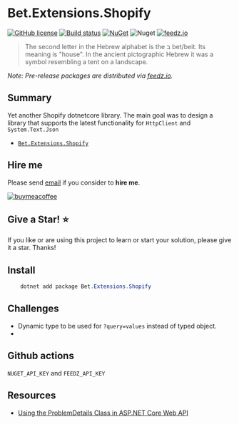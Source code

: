 # Bet.Extensions.Shopify

[![GitHub license](https://img.shields.io/badge/license-MIT-blue.svg?style=flat-square)](https://raw.githubusercontent.com/kdcllc/Bet.Extensions.Shopify/master/LICENSE)
[![Build status](https://ci.appveyor.com/api/projects/status/t2dc7q1knjw422i2?svg=true)](https://ci.appveyor.com/project/kdcllc/bet-extensions-shopify)
[![NuGet](https://img.shields.io/nuget/v/Bet.Extensions.Shopify.svg)](https://www.nuget.org/packages?q=Bet.Extensions.Shopify)
![Nuget](https://img.shields.io/nuget/dt/Bet.Extensions.Shopify)
[![feedz.io](https://img.shields.io/badge/endpoint.svg?url=https://f.feedz.io/kdcllc/bet-extensions-shopify/shield/Bet.Extensions.Shopify/latest)](https://f.feedz.io/kdcllc/bet-extensions-shopify/packages/Bet.Extensions.Shopify/latest/download)

> The second letter in the Hebrew alphabet is the ב bet/beit. Its meaning is "house". In the ancient pictographic Hebrew it was a symbol resembling a tent on a landscape.

*Note: Pre-release packages are distributed via [feedz.io](https://f.feedz.io/kdcllc/bet-extensions-shopify/nuget/index.json).*

## Summary

Yet another Shopify dotnetcore library. The main goal was to design a library that supports the latest functionality for `HttpClient` and `System.Text.Json`


- [`Bet.Extensions.Shopify`](./src/Bet.Extensions.Shopify/)

## Hire me

Please send [email](mailto:kingdavidconsulting@gmail.com) if you consider to **hire me**.

[![buymeacoffee](https://www.buymeacoffee.com/assets/img/custom_images/orange_img.png)](https://www.buymeacoffee.com/vyve0og)

## Give a Star! :star:

If you like or are using this project to learn or start your solution, please give it a star. Thanks!

## Install

```csharp
    dotnet add package Bet.Extensions.Shopify
```


## Challenges

- Dynamic type to be used for `?query=values` instead of typed object.
-


## Github actions
`NUGET_API_KEY` and `FEEDZ_API_KEY`

## Resources

- [Using the ProblemDetails Class in ASP.NET Core Web API](https://code-maze.com/using-the-problemdetails-class-in-asp-net-core-web-api/)